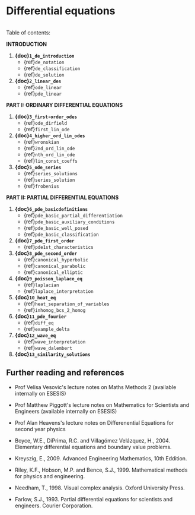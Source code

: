 # Differential equations

```{sidebar} <p style="font-size:1px; color:red">.</p>

```

Table of contents:

**INTRODUCTION**

1. **{doc}`1_de_introduction`**
    - {ref}`de_notation`
    - {ref}`de_classification`
    - {ref}`de_solution`
2. **{doc}`2_linear_des`**
    - {ref}`ode_linear`
    - {ref}`pde_linear`

**PART I: ORDINARY DIFFERENTIAL EQUATIONS**

1. **{doc}`3_first-order_odes`**
    - {ref}`ode_dirfield`
    - {ref}`first_lin_ode`
2. **{doc}`4_higher_ord_lin_odes`**
    - {ref}`wronskian`
    - {ref}`2nd_ord_lin_ode`
    - {ref}`nth_ord_lin_ode`
    - {ref}`lin_const_coeffs`
3. **{doc}`5_ode_series`**
    - {ref}`series_solutions`
    - {ref}`series_solution`
    - {ref}`frobenius`
    
**PART II: PARTIAL DIFFERENTIAL EQUATIONS**

1. **{doc}`6_pde_basicdefinitions`**
    - {ref}`pde_basic_partial_differentiation`
    - {ref}`pde_basic_auxiliary_conditions`
    - {ref}`pde_basic_well_posed`
    - {ref}`pde_basic_classification`
2. **{doc}`7_pde_first_order`**
    - {ref}`pde1st_characteristics`
3. **{doc}`8_pde_second_order`**
    - {ref}`canonical_hyperbolic`
    - {ref}`canonical_parabolic`
    - {ref}`canonical_elliptic`
4. **{doc}`9_poisson_laplace_eq`**
    - {ref}`laplacian`
    - {ref}`laplace_interpretation`
5. **{doc}`10_heat_eq`**
    - {ref}`heat_separation_of_variables`
    - {ref}`inhomog_bcs_2_homog`
6. **{doc}`11_pde_fourier`**
    - {ref}`diff_eq`
    - {ref}`example_delta`
7. **{doc}`12_wave_eq`**
    - {ref}`wave_interpretation`
    - {ref}`wave_dalembert`
8. **{doc}`13_similarity_solutions`**
    


## Further reading and references

- Prof Velisa Vesovic's lecture notes on Maths Methods 2 (available internally on ESESIS)

- Prof Matthew Piggott's lecture notes on Mathematics for Scientists and Engineers (available internally on ESESIS)

- Prof Alan Heavens's lecture notes on Differenential Equations for second year physics

- Boyce, W.E., DiPrima, R.C. and Villagómez Velázquez, H., 2004. Elementary differential equations and boundary value problems.

- Kreyszig, E., 2009. Advanced Engineering Mathematics, 10th Eddition.

- Riley, K.F., Hobson, M.P. and Bence, S.J., 1999. Mathematical methods for physics and engineering.

- Needham, T., 1998. Visual complex analysis. Oxford University Press.

- Farlow, S.J., 1993. Partial differential equations for scientists and engineers. Courier Corporation.